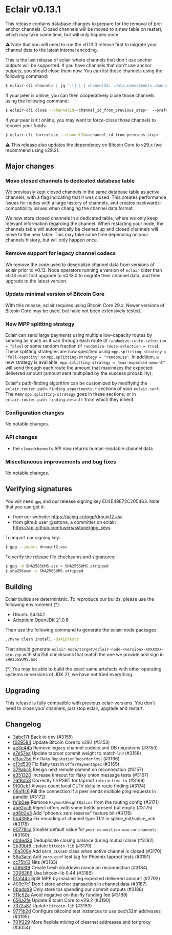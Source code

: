 # Eclair v0.13.1

This release contains database changes to prepare for the removal of pre-anchor channels.
Closed channels will be moved to a new table on restart, which may take some time, but will only happen once.

:warning: Note that you will need to run the v0.13.0 release first to migrate your channel data to the latest internal encoding.

This is the last release of eclair where channels that don't use anchor outputs will be supported.
If you have channels that don't use anchor outputs, you should close them now.
You can list those channels using the following command:

```sh
$ eclair-cli channels | jq '.[] | { channelId: .data.commitments.channelParams.channelId, commitmentFormat: .data.commitments.active[].commitmentFormat }' | jq 'select(.["commitmentFormat"] == "legacy")'
```

If your peer is online, you can then cooperatively close those channels using the following command:

```sh
$ eclair-cli close --channelId=<channel_id_from_previous_step>  --preferredFeerateSatByte=<feerate_satoshis_per_byte>
```

If your peer isn't online, you may want to force-close those channels to recover your funds:

```sh
$ eclair-cli forceclose --channelId=<channel_id_from_previous_step>
```

:warning: This release also updates the dependency on Bitcoin Core to v29.x (we recommend using v29.2).

## Major changes

### Move closed channels to dedicated database table

We previously kept closed channels in the same database table as active channels, with a flag indicating that it was closed.
This creates performance issues for nodes with a large history of channels, and creates backwards-compatibility issues when changing the channel data format.

We now store closed channels in a dedicated table, where we only keep relevant information regarding the channel.
When restarting your node, the channels table will automatically be cleaned up and closed channels will move to the new table.
This may take some time depending on your channels history, but will only happen once.

### Remove support for legacy channel codecs

We remove the code used to deserialize channel data from versions of eclair prior to v0.13.
Node operators running a version of `eclair` older than v0.13 must first upgrade to v0.13.0 to migrate their channel data, and then upgrade to the latest version.

### Update minimal version of Bitcoin Core

With this release, eclair requires using Bitcoin Core 29.x.
Newer versions of Bitcoin Core may be used, but have not been extensively tested.

### New MPP splitting strategy

Eclair can send large payments using multiple low-capacity routes by sending as much as it can through each route (if `randomize-route-selection = false`) or some random fraction (if `randomize-route-selection = true`).
These splitting strategies are now specified using `mpp.splitting-strategy = "full-capacity"` or `mpp.splitting-strategy = "randomize"`.
In addition, a new strategy is available: `mpp.splitting-strategy = "max-expected-amount"` will send through each route the amount that maximizes the expected delivered amount (amount sent multiplied by the success probability).

Eclair's path-finding algorithm can be customized by modifying the `eclair.router.path-finding.experiments.*` sections of your `eclair.conf`.
The new `mpp.splitting-strategy` goes in these sections, or in `eclair.router.path-finding.default` from which they inherit.

### Configuration changes

No notable changes.

### API changes

- the `closedchannels` API now returns human-readable channel data

### Miscellaneous improvements and bug fixes

No notable changes.

## Verifying signatures

You will need `gpg` and our release signing key E04E48E72C205463. Note that you can get it:

- from our website: https://acinq.co/pgp/drouinf2.asc
- from github user @sstone, a committer on eclair: https://api.github.com/users/sstone/gpg_keys

To import our signing key:

```sh
$ gpg --import drouinf2.asc
```

To verify the release file checksums and signatures:

```sh
$ gpg -d SHA256SUMS.asc > SHA256SUMS.stripped
$ sha256sum -c SHA256SUMS.stripped
```

## Building

Eclair builds are deterministic. To reproduce our builds, please use the following environment (*):

- Ubuntu 24.04.1
- Adoptium OpenJDK 21.0.6

Then use the following command to generate the eclair-node packages:

```sh
./mvnw clean install -DskipTests
```

That should generate `eclair-node/target/eclair-node-<version>-XXXXXXX-bin.zip` with sha256 checksums that match the one we provide and sign in `SHA256SUMS.asc`

(*) You may be able to build the exact same artefacts with other operating systems or versions of JDK 21, we have not tried everything.

## Upgrading

This release is fully compatible with previous eclair versions. You don't need to close your channels, just stop eclair, upgrade and restart.

## Changelog

- [3abc17f](https://github.com/ACINQ/eclair/commit/3abc17f9aa9eb3354e1616ff056f1511015a3ced) Back to dev (#3155)
- [f029584](https://github.com/ACINQ/eclair/commit/f02958467214dbe88cdaeeacbd30bc0a2627d161) Update Bitcoin Core to v29.1 (#3153)
- [ae3e44b](https://github.com/ACINQ/eclair/commit/ae3e44be7066c6ed45b8b8021d5de95e086954da) Remove legacy channel codecs and DB migrations (#3150)
- [a7e57ea](https://github.com/ACINQ/eclair/commit/a7e57ea7c8af1876067af78d98f5abb0e6e6d0fa) Update taproot commit weight to match `lnd` (#3158)
- [d3ac75d](https://github.com/ACINQ/eclair/commit/d3ac75dfb5fb0c07bfb43326ad4c11e77cd209d7) Fix flaky `ReputationRecorder` test (#3166)
- [c13d530](https://github.com/ACINQ/eclair/commit/c13d530f3283d5741c2d6c4efa055896a907a041) Fix flaky test in `OfferPaymentSpec` (#3165)
- [379abc5](https://github.com/ACINQ/eclair/commit/379abc55b76668e83a7144f225e9e9a52c260c88) Resign next remote commit on reconnection (#3157)
- [e351320](https://github.com/ACINQ/eclair/commit/e351320503faf79bc60c48e86a023c6e84436cf7) Increase timeout for flaky onion message tests (#3167)
- [76f8d53](https://github.com/ACINQ/eclair/commit/76f8d53aea564d169e4abc774bc098e21ef53366) Correctly fill PSBT for taproot `interactive-tx` (#3169)
- [9f00ebf](https://github.com/ACINQ/eclair/commit/9f00ebf98923455c53f500c3ba34bd35f0e505cf) Always count local CLTV delta in route finding (#3174)
- [08a1fc6](https://github.com/ACINQ/eclair/commit/08a1fc6603c7614164bb32f2628d5100de5061f2) Kill the connection if a peer sends multiple ping requests in parallel (#3172)
- [fa1b0ee](https://github.com/ACINQ/eclair/commit/fa1b0eef5d5f9a5075860c5868a5cb45b9b3980a) Remove `PaymentWeightRatios` from the routing config (#3171)
- [abe2cc9](https://github.com/ACINQ/eclair/commit/abe2cc9cc38df82394f793e5924f8b802a1095fe) Reject offers with some fields present but empty (#3175)
- [ad8b2e3](https://github.com/ACINQ/eclair/commit/ad8b2e3b36a9e09981fc34710d0ba66a2368fb91) Add "phoenix zero reserve" feature bit (#3176)
- [5b4368a](https://github.com/ACINQ/eclair/commit/5b4368a65bee501c80cb8681da171d704db55888) Fix encoding of channel type TLV in splice_init/splice_ack (#3178)
- [90778ca](https://github.com/ACINQ/eclair/commit/90778ca483746143bcab9cb086bb009cd89a5562) Smaller default value for `peer-connection.max-no-channels` (#3180)
- [d04ed3d](https://github.com/ACINQ/eclair/commit/d04ed3dc34b4a43a912c49e09f47dbf4354b933c) Deduplicate closing balance during mutual close (#3182)
- [2b39bf6](https://github.com/ACINQ/eclair/commit/2b39bf622f14cfe227cfc225c48423145e54e5c6) Update `bitcoin-lib` (#3179)
- [16a309e](https://github.com/ACINQ/eclair/commit/16a309e49e83e094fb02063776a324c6a4f31f9c) Add `DATA_CLOSED` class when active channel is closed (#3170)
- [56a3acd](https://github.com/ACINQ/eclair/commit/56a3acdf625ebb455f1c0cbb06339694f2554b49) Add `zero-conf` test tag for Phoenix taproot tests (#3181)
- [cc75b13](https://github.com/ACINQ/eclair/commit/cc75b135f403ab7b4bb8bf09c75a8c4249fa66d9) Nits (#3183)
- [d1863f9](https://github.com/ACINQ/eclair/commit/d1863f9457988e2b78d0c3460b5bb09ae2d610c1) Create fresh shutdown nonce on reconnection (#3184)
- [3208266](https://github.com/ACINQ/eclair/commit/32082666ecf0bca6d0ab87185ef0f4c32a94bb44) Use bitcoin-lib 0.44 (#3185)
- [51a144c](https://github.com/ACINQ/eclair/commit/51a144c8a231b4fe4df6dfb6f51ce45a1188aed3) Split MPP by maximizing expected delivered amount (#2792)
- [409c7c1](https://github.com/ACINQ/eclair/commit/409c7c17148ef1d18d04a3e74739c2cdd89e87ca) Don't store anchor transaction in channel data (#3187)
- [0baddd9](https://github.com/ACINQ/eclair/commit/0baddd91b1901317dc74e7ebf3cb00fee3499536) Only store txs spending our commit outputs (#3188)
- [711c52a](https://github.com/ACINQ/eclair/commit/711c52ab717a55a87f2ea56d9f8115a61170e1d8) Avoid negative on-the-fly funding fee (#3189)
- [656a2fe](https://github.com/ACINQ/eclair/commit/656a2fe6859d426c6f47afa488ac88cd7cfda440) Update Bitcoin Core to v29.2 (#3190)
- [7372a87](https://github.com/ACINQ/eclair/commit/7372a8779e3b1c2bc14975adcbdd53bb7a216ccb) Update `bitcoin-lib` (#3193)
- [9771b2d](https://github.com/ACINQ/eclair/commit/9771b2d862ec779e6281152a3b93dd0d438a4d91) Configure bitcoind test instances to use bech32m addresses (#3195)
- [701f229](https://github.com/ACINQ/eclair/commit/701f2297d2e385d7125268a51e30a4acd5e0ff73) More flexible mixing of clearnet addresses and tor proxy (#3054)
